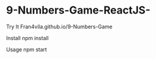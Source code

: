 # 9-Numbers-Game-ReactJS-


Try It
Fran4vila.github.io/9-Numbers-Game

Install
npm install

Usage
npm start
